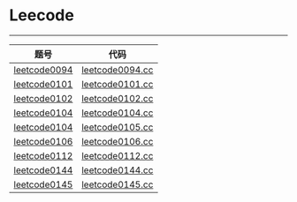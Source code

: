 # Leecode

***

| 题号 | 代码 |
| --- | --- |
| [leetcode0094](https://leetcode-cn.com/problems/binary-tree-inorder-traversal/) | [leetcode0094.cc](./Tree/leetcode0094.cc)  |
| [leetcode0101](https://leetcode-cn.com/problems/symmetric-tree/) | [leetcode0101.cc](./Tree/leetcode0101.cc)  |
| [leetcode0102](https://leetcode-cn.com/problems/binary-tree-level-order-traversal/) | [leetcode0102.cc](./Tree/leetcode0102.cc)  |
| [leetcode0104](https://leetcode-cn.com/problems/maximum-depth-of-binary-tree/) | [leetcode0104.cc](./Tree/leetcode0104.cc)  |
| [leetcode0104](https://leetcode-cn.com/problems/construct-binary-tree-from-preorder-and-inorder-traversal/) | [leetcode0105.cc](./Tree/leetcode0105.cc)  |
| [leetcode0106](https://leetcode-cn.com/problems/construct-binary-tree-from-inorder-and-postorder-traversal/) | [leetcode0106.cc](./Tree/leetcode0106.cc)  |
| [leetcode0112](https://leetcode-cn.com/problems/path-sum/) | [leetcode0112.cc](./Tree/leetcode0112.cc)  |
| [leetcode0144](https://leetcode-cn.com/problems/binary-tree-preorder-traversal/) | [leetcode0144.cc](./Tree/leetcode0144.cc)  |
| [leetcode0145](https://leetcode-cn.com/problems/binary-tree-postorder-traversal/) | [leetcode0145.cc](./Tree/leetcode0145.cc)  |

